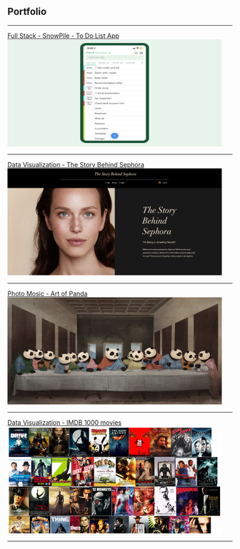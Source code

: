 ## Portfolio

---

[Full Stack - SnowPile - To Do List App](/To_Do_List_App)
<img src="images/To_do_list_cover_page.png" width="480" height="240"/>

---

[Data Visualization - The Story Behind Sephora](/sephora_page)
<img src="images/sephora_cover_page.png" width="480" height="240"/>

---

[Photo Mosic - Art of Panda](/artofPanda_page)
<img src="images/panda_cover_page.png" width="480" height="240"/>

---

[Data Visualization - IMDB 1000 movies](https://www.youtube.com/watch?v=JnYM0gnVbTU&t=28s)
<img src="images/imdb_cover_page.png" width="480" height="240"/>

---

<!-- ### Category Name 2 -->

<!-- - [Project 1 Title](http://example.com/)
- [Project 2 Title](http://example.com/)
- [Project 3 Title](http://example.com/)
- [Project 4 Title](http://example.com/)
- [Project 5 Title](http://example.com/)

--- -->
